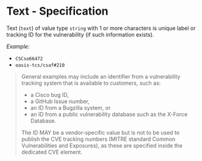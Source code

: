 # Text - Specification

Text (`text`) of value type `string` with 1 or more characters is unique label or tracking ID for the vulnerability (if
such information exists).

*Example:*

* `CSCso66472`
* `oasis-tcs/csaf#210`

> General examples may include an identifier from a vulnerability tracking system that is available to customers, such
> as:
>
> * a Cisco bug ID,
> * a GitHub Issue number,
> * an ID from a Bugzilla system, or
> * an ID from a public vulnerability database such as the X-Force Database.
>
> The ID MAY be a vendor-specific value but is not to be used to publish the CVE tracking numbers (MITRE standard Common
> Vulnerabilities and Exposures), as these are specified inside the dedicated CVE element.
